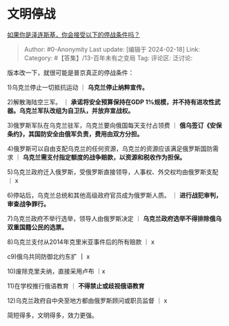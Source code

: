# 文明停战
[如果你是泽连斯基，你会接受以下的停战条件吗？](https://www.zhihu.com/question/642163985/answer/3400217637)

> Author: #0-Anonymity
> Last update: [编辑于 2024-02-18]
> Link:
> Category: #【答集】/13-百年未有之变局 
> Tag: 
> 评论区:
> 泛讨论:

版本改一下，就很可能是普京真正的停战条件：

1)乌克兰停止一切抵抗运动 ｜ **乌克兰停止纳粹宣传。**

2)解散海陆空三军。 ｜ **承诺将安全预算保持在GDP 1%规模，并不持有进攻性武器。乌克兰军队改组为自卫队，并放弃宣战权。**

3)俄罗斯军队在乌克兰驻军，乌克兰要向俄国每天支付占领费 ｜ **俄乌签订《安保条约》，其国防安全由俄军负责，费用由双方分担。**

4)俄罗斯可以自由支配乌克兰的任何资源，乌克兰的资源应该满足俄罗斯国防需求 ｜ **乌克兰需支付指定额度的战争赔款，以资源和税收作为担保。**

5)乌克兰政府迁入俄罗斯，受俄罗斯直接领导，人事权、外交权均由俄罗斯支配 ｜ x

6)停站后，乌克兰总统和其他高级政府官员成为俄罗斯人质。 ｜ **进行战犯审判，审查战争罪行。**

7)乌克兰政府不举行选举，领导人由俄罗斯决定 ｜ **乌克兰政府选举不得排除俄乌双重国籍公民的选票。**

8)乌克兰支付从2014年克里米亚事件后的所有赔款 ｜ x

c9)俄乌共同防御北约东扩 **｜** x

10)废除克里夫纳，直接采用卢布 ｜x

11)在学校推行俄语教育 ｜ **不得禁止或歧视俄语教育**

12)乌克兰政府自中央至地方都由俄罗斯顾问或职员监督 ｜ x

简短得多，文明得多，效力更强。